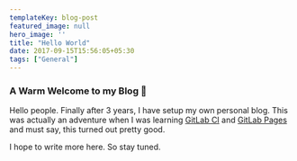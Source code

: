 ```yaml
---
templateKey: blog-post
featured_image: null
hero_image: ''
title: "Hello World"
date: 2017-09-15T15:56:05+05:30
tags: ["General"]
---
```


### A Warm Welcome to my Blog 🤠

Hello people. Finally after 3 years, I have setup my own personal blog. This was
actually an adventure when I was learning [GitLab CI](https://about.gitlab.com/features/gitlab-ci-cd/) and [GitLab Pages](https://about.gitlab.com/features/pages/) and
must say, this turned out pretty good.

I hope to write more here. So stay tuned.

